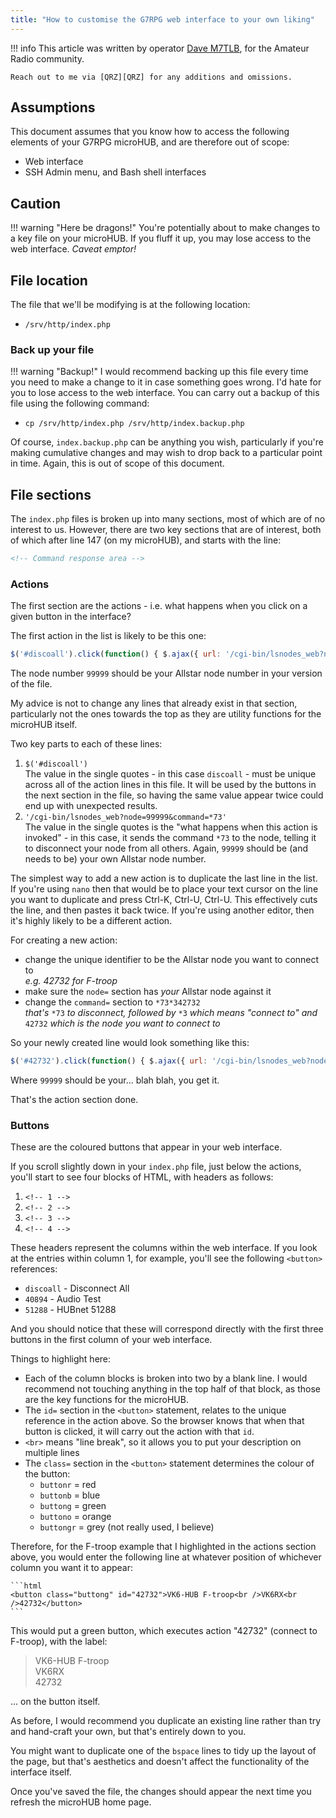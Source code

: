 ```yaml
---
title: "How to customise the G7RPG web interface to your own liking"
---
```


!!! info
    This article was written by operator [Dave M7TLB][QRZ], for the Amateur Radio community.

    Reach out to me via [QRZ][QRZ] for any additions and omissions.

[QRZ]: https://qrz.com/db/M7TLB

## Assumptions

This document assumes that you know how to access the following elements of your G7RPG microHUB, and are therefore out of scope:

* Web interface
* SSH Admin menu, and Bash shell interfaces

## Caution

!!! warning "Here be dragons!"
    You're potentially about to make changes to a key file on your microHUB. If you fluff it up, you may lose access to the web interface. *Caveat emptor!*

## File location

The file that we'll be modifying is at the following location:

* `/srv/http/index.php`

### Back up your file

!!! warning "Backup!"
    I would recommend backing up this file every time you need to make a change to it in case something goes wrong. I'd hate for you to lose access to the web interface. You can carry out a backup of this file using the following command:

* `cp /srv/http/index.php /srv/http/index.backup.php`

Of course, `index.backup.php` can be anything you wish, particularly if you're making cumulative changes and may wish to drop back to a particular point in time. Again, this is out of scope of this document.

## File sections

The `index.php` files is broken up into many sections, most of which are of no interest to us. However, there are two key sections that are of interest, both of which after line 147 (on my microHUB), and starts with the line:

```html
<!-- Command response area -->
```

### Actions

The first section are the actions - i.e. what happens when you click on a given button in the interface?

The first action in the list is likely to be this one:

```js
$('#discoall').click(function() { $.ajax({ url: '/cgi-bin/lsnodes_web?node=99999&command=*73', }); });
```

The node number `99999` should be your Allstar node number in your version of the file.

My advice is not to change any lines that already exist in that section, particularly not the ones towards the top as they are utility functions for the microHUB itself.

Two key parts to each of these lines:

1. `$('#discoall')`  
   The value in the single quotes - in this case `discoall` - must be unique across all of the action lines in this file.  It will be used by the buttons in the next section in the file, so having the same value appear twice could end up with unexpected results.
2. `'/cgi-bin/lsnodes_web?node=99999&command=*73'`  
   The value in the single quotes is the "what happens when this action is invoked" - in this case, it sends the command `*73` to the node, telling it to disconnect your node from all others.  Again, `99999` should be (and needs to be) your own Allstar node number.

The simplest way to add a new action is to duplicate the last line in the list.  If you're using `nano` then that would be to place your text cursor on the line you want to duplicate and press Ctrl-K, Ctrl-U, Ctrl-U.  This effectively cuts the line, and then pastes it back twice.  If you're using another editor, then it's highly likely to be a different action.

For creating a new action:

* change the unique identifier to be the Allstar node you want to connect to\
  *e.g. 42732 for F-troop*
* make sure the `node=` section has *your* Allstar node against it
* change the `command=` section to `*73*342732` \
  *that's* `*73` *to disconnect, followed by* `*3` *which means "connect to" and* `42732` *which is the node you want to connect to*

So your newly created line would look something like this:

```js
$('#42732').click(function() { $.ajax({ url: '/cgi-bin/lsnodes_web?node=99999&command=*73*342732', }); });
```

Where `99999` should be your... blah blah, you get it.

That's the action section done.

### Buttons

These are the coloured buttons that appear in your web interface.

If you scroll slightly down in your `index.php` file, just below the actions, you'll start to see four blocks of HTML, with headers as follows:

1. `<!-- 1 -->`
2. `<!-- 2 -->`
3. `<!-- 3 -->`
4. `<!-- 4 -->`

These headers represent the columns within the web interface.  If you look at the entries within column 1, for example, you'll see the following `<button>` references:

* `discoall` - Disconnect All
* `40894` - Audio Test
* `51288` - HUBnet 51288

And you should notice that these will correspond directly with the first three buttons in the first column of your web interface.

Things to highlight here:

* Each of the column blocks is broken into two by a blank line.  I would recommend not touching anything in the top half of that block, as those are the key functions for the microHUB.
* The `id=` section in the `<button>` statement, relates to the unique reference in the action above.  So the browser knows that when that button is clicked, it will carry out the action with that `id`.
* `<br>` means "line break", so it allows you to put your description on multiple lines
* The `class=` section in the `<button>` statement determines the colour of the button:
  * `buttonr` = red
  * `buttonb` = blue
  * `buttong` = green
  * `buttono` = orange
  * `buttongr` = grey (not really used, I believe)

Therefore, for the F-troop example that I highlighted in the actions section above, you would enter the following line at whatever position of whichever column you want it to appear:

    ```html
    <button class="buttong" id="42732">VK6-HUB F-troop<br />VK6RX<br />42732</button>
    ```

This would put a green button, which executes action "42732" (connect to F-troop), with the label:

> VK6-HUB F-troop  
> VK6RX  
> 42732

... on the button itself.

As before, I would recommend you duplicate an existing line rather than try and hand-craft your own, but that's entirely down to you.

You might want to duplicate one of the `bspace` lines to tidy up the layout of the page, but that's aesthetics and doesn't affect the functionality of the interface itself.

Once you've saved the file, the changes should appear the next time you refresh the microHUB home page.
